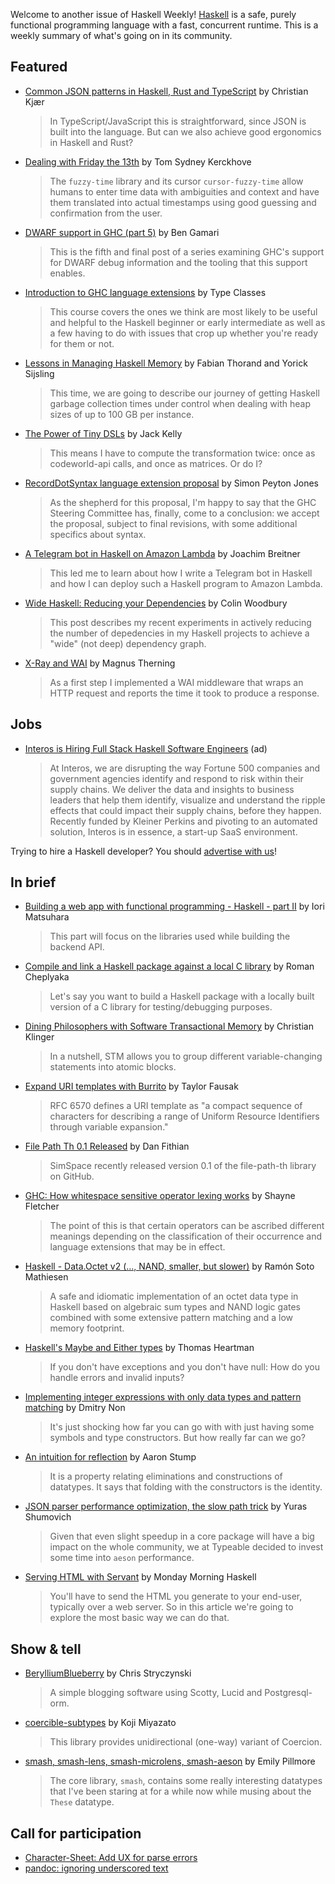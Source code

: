 Welcome to another issue of Haskell Weekly!
[Haskell](https://www.haskell.org) is a safe, purely functional programming language with a fast, concurrent runtime.
This is a weekly summary of what's going on in its community.

## Featured

- [Common JSON patterns in Haskell, Rust and TypeScript](https://codetalk.io/posts/2020-04-05-common-json-patterns-in-haskell-rust-and-javascript.html) by Christian Kjær
  > In TypeScript/JavaScript this is straightforward, since JSON is built into the language. But can we also achieve good ergonomics in Haskell and Rust?

- [Dealing with Friday the 13th](https://humanreadablemag.com/issues/2/articles/dealing-with-friday-the-13th) by Tom Sydney Kerckhove
  > The `fuzzy-time` library and its cursor `cursor-fuzzy-time` allow humans to enter time data with ambiguities and context and have them translated into actual timestamps using good guessing and confirmation from the user.

- [DWARF support in GHC (part 5)](https://well-typed.com/blog/2020/04/dwarf-5/) by Ben Gamari
  > This is the fifth and final post of a series examining GHC's support for DWARF debug information and the tooling that this support enables.

- [Introduction to GHC language extensions](https://typeclasses.com/extensions-intro) by Type Classes
  > This course covers the ones we think are most likely to be useful and helpful to the Haskell beginner or early intermediate as well as a few having to do with issues that crop up whether you're ready for them or not.

- [Lessons in Managing Haskell Memory](https://tech.channable.com/posts/2020-04-07-lessons-in-managing-haskell-memory.html) by Fabian Thorand and Yorick Sijsling
  > This time, we are going to describe our journey of getting Haskell garbage collection times under control when dealing with heap sizes of up to 100 GB per instance.

- [The Power of Tiny DSLs](http://jackkelly.name/blog/archives/2020/04/03/the_power_of_tiny_dsls/index.html) by Jack Kelly
  > This means I have to compute the transformation twice: once as codeworld-api calls, and once as matrices. Or do I?

- [RecordDotSyntax language extension proposal](https://github.com/ghc-proposals/ghc-proposals/pull/282#issuecomment-608329102) by Simon Peyton Jones
  > As the shepherd for this proposal, I'm happy to say that the GHC Steering Committee has, finally, come to a conclusion: we accept the proposal, subject to final revisions, with some additional specifics about syntax.

- [A Telegram bot in Haskell on Amazon Lambda](https://www.joachim-breitner.de/blog/770-A_Telegram_bot_in_Haskell_on_Amazon_Lambda) by Joachim Breitner
  > This led me to learn about how I write a Telegram bot in Haskell and how I can deploy such a Haskell program to Amazon Lambda.

- [Wide Haskell: Reducing your Dependencies](https://www.fosskers.ca/en/blog/wide-haskell) by Colin Woodbury
  > This post describes my recent experiments in actively reducing the number of depedencies in my Haskell projects to achieve a "wide" (not deep) dependency graph.

- [X-Ray and WAI](https://magnus.therning.org/posts/2020-04-08-000-xray-and-way.html) by Magnus Therning
  > As a first step I implemented a WAI middleware that wraps an HTTP request and reports the time it took to produce a response.

## Jobs

- [Interos is Hiring Full Stack Haskell Software Engineers](https://www.interos.ai/vacancies/#haskell-software-engineer) (ad)
  > At Interos, we are disrupting the way Fortune 500 companies and government agencies identify and respond to risk within their supply chains. We deliver the data and insights to business leaders that help them identify, visualize and understand the ripple effects that could impact their supply chains, before they happen. Recently funded by Kleiner Perkins and pivoting to an automated solution, Interos is in essence, a start-up SaaS environment.

Trying to hire a Haskell developer?
You should [advertise with us](https://haskellweekly.news/advertising.html)!

## In brief

- [Building a web app with functional programming - Haskell - part II](https://blog.patchgirl.io/haskell/2020/03/21/haskell-part-II.html) by Iori Matsuhara
  > This part will focus on the libraries used while building the backend API.

- [Compile and link a Haskell package against a local C library](https://ro-che.info/articles/2020-04-07-haskell-local-c-library) by Roman Cheplyaka
  > Let's say you want to build a Haskell package with a locally built version of a C library for testing/debugging purposes.

- [Dining Philosophers with Software Transactional Memory](https://klinger.dev/posts/2020-03-25-software-transactional-memory.html) by Christian Klinger
  > In a nutshell, STM allows you to group different variable-changing statements into atomic blocks.

- [Expand URI templates with Burrito](https://taylor.fausak.me/2020/04/05/burrito/) by Taylor Fausak
  > RFC 6570 defines a URI template as "a compact sequence of characters for describing a range of Uniform Resource Identifiers through variable expansion."

- [File Path Th 0.1 Released](https://dfithian.github.io/2020/04/04/file-path-th-0.1-released.html) by Dan Fithian
  > SimSpace recently released version 0.1 of the file-path-th library on GitHub.

- [GHC: How whitespace sensitive operator lexing works](https://blog.shaynefletcher.org/2020/04/ghc-how-whitespace-sensitive-operator.html) by Shayne Fletcher
  > The point of this is that certain operators can be ascribed different meanings depending on the classification of their occurrence and language extensions that may be in effect.

- [Haskell - Data.Octet v2 (..., NAND, smaller, but slower)](http://blog.stermon.com/articles/2020/04/06/haskell-data-octet-nand-smaller-but-slower.html) by Ramón Soto Mathiesen
  > A safe and idiomatic implementation of an octet data type in Haskell based on algebraic sum types and NAND logic gates combined with some extensive pattern matching and a low memory footprint.

- [Haskell's Maybe and Either types](https://thomashartmann.dev/blog/haskells-maybe-and-either-types/) by Thomas Heartman
  > If you don't have exceptions and you don't have null: How do you handle errors and invalid inputs?

- [Implementing integer expressions with only data types and pattern matching](https://weird-programming.dev/fp/implementing-integer-expressions-with-only-data-types-and-pattern-matching.html) by Dmitry Non
  > It's just shocking how far you can go with with just having some symbols and type constructors. But how really far can we go?

- [An intuition for reflection](https://queuea9.wordpress.com/2020/04/01/an-intuition-for-reflection/) by Aaron Stump
  > It is a property relating eliminations and constructions of datatypes. It says that folding with the constructors is the identity.

- [JSON parser performance optimization, the slow path trick](https://blog.typeable.io/posts/2020-02-24-performance_slow_path.html) by Yuras Shumovich
  > Given that even slight speedup in a core package will have a big impact on the whole community, we at Typeable decided to invest some time into `aeson` performance.

- [Serving HTML with Servant](https://mmhaskell.com/blog/2020/3/23/serving-html-with-servant) by Monday Morning Haskell
  > You'll have to send the HTML you generate to your end-user, typically over a web server. So in this article we're going to explore the most basic way we can do that.

## Show & tell

- [BerylliumBlueberry](https://www.reddit.com/r/haskell/comments/fuz94i/berylliumblueberry_a_simple_blogging_software/) by Chris Stryczynski
  > A simple blogging software using Scotty, Lucid and Postgresql-orm.

- [coercible-subtypes](https://github.com/viercc/coercible-subtypes/tree/25505c0b59606fc2edea7eebb5897f2205693394) by Koji Miyazato
  > This library provides unidirectional (one-way) variant of Coercion.

- [smash, smash-lens, smash-microlens, smash-aeson](https://np.reddit.com/r/haskell/comments/fwp5yl/ann_smash_smashlens_smashmicrolens_smashaeson/) by Emily Pillmore
  > The core library, `smash`, contains some really interesting datatypes that I've been staring at for a while now while musing about the `These` datatype.

## Call for participation

-   [Character-Sheet: Add UX for parse errors](https://github.com/blargg/Character-Sheet/issues/1)
-   [pandoc: ignoring underscored text](https://github.com/jgm/pandoc/issues/6255)
